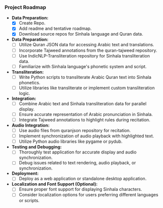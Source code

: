### Project Roadmap

- **Data Preparation:**
  - [X] Create Repo.
  - [X] Add readme and tentative roadmap.
  - [X] Download source repos for Sinhala language and Quran data.
  
- **Data Preparation:**
  - [ ] Utilize Quran JSON data for accessing Arabic text and translations.
  - [ ] Incorporate Tajweed annotations from the quran-tajweed repository.
  - [ ] Use IndicNLP-Transliteration repository for Sinhala transliteration data.
  - [ ] Familiarize with Sinhala language's phonetic system and script.

- **Transliteration:**
  - [ ] Write Python scripts to transliterate Arabic Quran text into Sinhala phonetics.
  - [ ] Utilize libraries like transliterate or implement custom transliteration logic.

- **Integration:**
  - [ ] Combine Arabic text and Sinhala transliteration data for parallel display.
  - [ ] Ensure accurate representation of Arabic pronunciation in Sinhala.
  - [ ] Integrate Tajweed annotations to highlight rules during recitation.

- **Audio Integration:**
  - [ ] Use audio files from quranjson repository for recitation.
  - [ ] Implement synchronization of audio playback with highlighted text.
  - [ ] Utilize Python audio libraries like pygame or pydub.

- **Testing and Debugging:**
  - [ ] Thoroughly test application for accurate display and audio synchronization.
  - [ ] Debug issues related to text rendering, audio playback, or synchronization.

- **Deployment:**
  - [ ] Deploy as a web application or standalone desktop application.

- **Localization and Font Support (Optional):**
  - [ ] Ensure proper font support for displaying Sinhala characters.
  - [ ] Consider localization options for users preferring different languages or scripts.